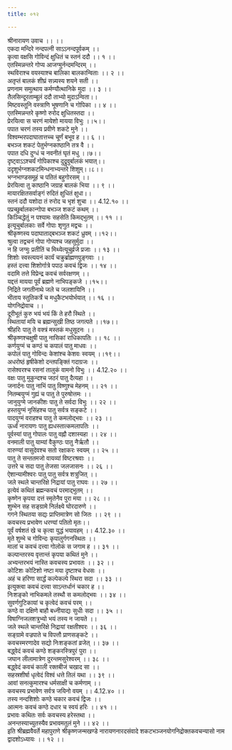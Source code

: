 ```yaml
---
title: ०१२

---
```

श्रीनारायण उवाच ।। ।।  
एकदा मन्दिरे नन्दपत्नी साऽऽनन्दपूर्वकम् ।।  
कृत्वा वक्षसि गोविन्दं क्षुधितं च स्तनं ददौ ।। १ ।।  
एतस्मिन्नन्तरे गोप्य आजग्मुर्नन्दमन्दिरम् ।।  
स्थविराश्च वयस्याश्च बालिका बालकान्विताः ।। २ ।।  
अतृप्तं बालकं शीघ्रं सन्न्यस्य शयने सती ।।  
प्रणनाम समुत्थाय कर्मण्यौत्थानिके मुदा ।। ३ ।।  
तैलसिन्दूरताम्बूलं ददौ ताभ्यो मुदाऽन्विता।।  
मिष्टवस्तूनि वस्त्राणि भूषणानि च गोपिका ।। ४ ।।  
एतस्मिन्नन्तरे कृष्णो रुरोद क्षुधितस्तदा ।।  
प्रेरयित्वा स चरणं मायेशो मायया विभुः ।।५।।  
पपात चरणं तस्य प्रवीणे शकटे मुने ।।  
विश्वम्भरपदाघातात्तच्च चूर्णं बभूव ह ।। ६ ।।  
बभञ्ज शकटं पेतुर्भग्नकाष्ठानि तत्र वै ।।  
पपात दधि दुग्धं च नवनीतं घृतं मधु ।।७।।  
दृष्ट्वाऽऽश्चर्यं गोपिकाश्च दुद्रुवुर्बालकं भयात्।।  
ददृशुर्भग्नशकटमिन्धनाभ्यन्तरे शिशुम्।।८।।  
भग्नभाण्डसमूहं च पतितं बहुगोरसम् ।।  
प्रेरयित्वा तु काष्ठानि जग्राह बालकं भिया ।। ९ ।।  
मायारक्षितसर्वाङ्गं रुदितं क्षुधितं क्षुधा।।  
स्तनं ददौ यशोदा तं रुरोद च भृशं शुचा ।। 4.12.१० ।।  
पप्रच्छुर्बालकान्गोपा बभञ्ज शकटं कथम् ।।  
किञ्चिद्धेतुं न पश्यामः सहसेति किमद्भुतम् ।। ११ ।।  
इत्यूचुर्बालकाः सर्वे गोपाः शृणुत मद्वचः ।।  
श्रीकृष्णस्य पदाघाताद्बभञ्ज शकटं ध्रुवम् ।।१२।।  
श्रुत्वा तद्वचनं गोपा गोप्यश्च जहसुर्मुदा ।।  
न हि जग्मुः प्रतीतिं च मिथ्येत्यूचुर्व्रजे प्रजाः ।। १३ ।।  
शिशोः स्वस्त्ययनं कार्यं चक्रुर्ब्राह्मणपुङ्गवाः ।।  
हस्तं दत्त्वा शिशोर्गात्रे पपाठ कवचं द्विजः ।। १४ ।।  
वदामि तत्ते विप्रेन्द्र कवचं सर्वरक्षणम् ।।  
यद्दत्तं मायया पूर्वं ब्रह्मणे नाभिपङ्कजे ।।१५।।  
निद्रिते जगतीनाथे जले च जलशायिनि ।।  
भीताय स्तुतिकर्त्रे च मधुकैटभयोर्भयात् ।। १६ ।।  
योगनिद्रोवाच ।।  
दूरीभूतं कुरु भयं भयं किं ते हरौ स्थिते ।।  
स्थितायां मयि च ब्रह्मन्सुखी तिष्ठ जगत्पते ।।१७।।  
श्रीहरिः पातु ते वक्त्रं मस्तकं मधुसूदनः ।।  
श्रीकृष्णश्चक्षुषी पातु नासिकां राधिकापतिः ।। १८ ।।  
कर्णयुग्मं च कण्ठं च कपालं पातु माधवः ।।  
कपोलं पातु गोविन्दः केशांश्च केशवः स्वयम् ।।१९।।  
अधरोष्ठं हृषीकेशो दन्तपङ्क्तिं गदाग्रजः ।।  
रासेश्वरश्च रसनां तालुकं वामनो विभुः ।। 4.12.२० ।।  
वक्षः पातु मुकुन्दश्च जठरं पातु दैत्यहा ।।  
जनार्दनः पातु नाभिं पातु विष्णुश्च मेहनम् ।। २१ ।।  
नितम्बयुग्मं गुह्यं च पातु ते पुरुषोत्तमः ।।  
जानुयुग्मे जानकीशः पातु ते सर्वदा विभुः ।। २२ ।।  
हस्तयुग्मं नृसिंहश्च पातु सर्वत्र सङ्कटे ।।  
पादयुग्मं वराहश्च पातु ते कमलोद्भवः ।। २३ ।।  
ऊर्ध्वं नारायणः पातु ह्यधस्तात्कमलापतिः ।।  
पूर्वस्यां पातु गोपालः पातु वह्नौ दशास्यहा ।। २४ ।।  
वनमाली पातु याम्यां वैकुण्ठः पातु नैर्ऋतौ ।।  
वारुण्यां वासुदेवश्च सतो रक्षाकरः स्वयम् ।। २५ ।।  
पातु ते सन्ततमजो वायव्यां विष्टरश्रवाः ।।  
उत्तरे च सदा पातु तेजसा जलजासनः ।। २६ ।।  
ऐशान्यामीश्वरः पातु पातु सर्वत्र शत्रुजित् ।।  
जले स्थले चान्तरिक्षे निद्रायां पातु राघवः ।। २७ ।।  
इत्येवं कथितं ब्रह्मन्कवचं परमाद्भुतम् ।।  
कृष्णेन कृपया दत्तं स्मृतेनैव पुरा मया ।। २८ ।।  
शुम्भेन सह सङ्ग्रामे निर्लक्ष्ये घोरदारुणे ।।  
गगने स्थितया सद्यः प्राप्तिमात्रेण सो जितः ।। २९ ।।  
कवचस्य प्रभावेण धरण्यां पतितो मृतः।।  
पूर्वं वर्षशतं खे च कृत्वा युद्धं भयावहम् ।। 4.12.३० ।।  
मृते शुम्भे च गोविन्दः कृपालुर्गगनस्थितः ।।  
मालां च कवचं दत्त्वा गोलोकं स जगाम ह ।। ३१ ।।  
कल्पान्तरस्य वृत्तान्तं कृपया कथितं मुने ।।  
अभ्यन्तरभयं नास्ति कवचस्य प्रभावतः ।। ३२ ।।  
कोटिशः कोटिशो नष्टा मया दृष्टाश्च वेधसः ।।  
अहं च हरिणा सार्द्धं कल्पेकल्पे स्थिरा सदा ।। ३३ ।।  
इत्युक्त्वा कवचं दत्त्वा साऽन्तर्धानं चकार ह ।।  
निःशङ्को नाभिकमले तस्थौ स कमलोद्भवः ।। ३४ ।।  
सुवर्णगुटिकायां च कृत्वेदं कवचं परम् ।।  
कण्ठे वा दक्षिणे बाहौ बध्नीयाद्यः सुधीः सदा ।। ३५ ।।  
विषाग्निजलशत्रुभ्यो भयं तस्य न जायते ।।  
जले स्थले चान्तरिक्षे निद्रायां रक्षतीश्वरः ।। ३६ ।।  
सङ्ग्रामे वज्रपाते च विपत्तौ प्राणसङ्कटे ।।  
कवचस्मरणादेव सद्यो निःशङ्कतां व्रजेत् ।। ३७ ।।  
बद्ध्वेदं कवचं कण्ठे शङ्करस्त्रिपुरं पुरा ।।  
जघान लीलामात्रेण दुरन्तमसुरेश्वरम् ।। ३८ ।।  
बद्ध्वेदं कवचं काली रक्तबीजं चखाद सा ।।  
सहस्रशीर्षा धृत्वेदं विश्वं धत्ते तिलं यथा ।। ३९ ।।  
आवां सनत्कुमारश्च धर्मसाक्षी च कर्मणाम् ।।  
कवचस्य प्रभावेण सर्वत्र जयिनो वयम् ।। 4.12.४० ।।  
तस्य नन्दशिशोः कण्ठे चकार कवचं द्विजः ।।  
आत्मनः कवचं कण्ठे दधार च स्वयं हरिः ।। ४१ ।।  
प्रभावः कथितः सर्वः कवचस्य हरेस्तथा ।।  
अनन्तस्याच्युतस्यैव प्रभावमतुलं मुने ।। ४२ ।।  
इति श्रीब्रह्मवैवर्ते महापुराणे श्रीकृष्णजन्मखण्डे नारायणनारदसंवादे शकटभञ्जनयोगनिद्रोक्तकवचन्यासो नाम द्वादशोऽध्यायः ।। १२ ।।